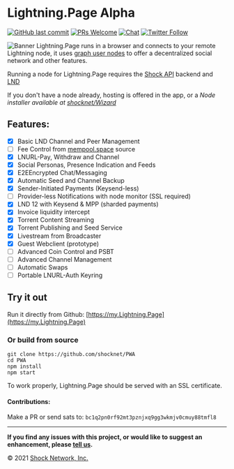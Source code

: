 # Lightning.Page Alpha

[![GitHub last commit](https://img.shields.io/github/last-commit/shocknet/PWA?style=flat-square)](https://github.com/shocknet/PWA/commits/master)
[![PRs Welcome](https://img.shields.io/badge/PRs-welcome-brightgreen.svg?style=flat-square)](http://makeapullrequest.com)
[![Chat](https://img.shields.io/badge/chat-on%20Telegram-blue?style=flat-square)](https://t.me/LightningPage)
[![Twitter Follow](https://img.shields.io/twitter/follow/MyLightningPage?style=flat-square)](https://twitter.com/mylightningpage)

![Banner](https://pbs.twimg.com/profile_banners/1413930674986364934/1628017317)
Lightning.Page runs in a browser and connects to your remote Lightning node, it uses [graph user nodes](https://gun.eco/) to offer a decentralized social network and other features.

Running a node for Lightning.Page requires the [Shock API](https://github.com/shocknet/api) backend and [LND](https://github.com/lightningnetwork/lnd)

If you don't have a node already, hosting is offered in the app, or a _Node installer available at [shocknet/Wizard](https://github.com/shocknet/wizard)_

## Features:

- [x] Basic LND Channel and Peer Management
- [ ] Fee Control from [mempool.space](https://github.com/mempool/mempool) source
- [x] LNURL-Pay, Withdraw and Channel
- [x] Social Personas, Presence Indication and Feeds
- [x] E2EEncrypted Chat/Messaging
- [x] Automatic Seed and Channel Backup
- [x] Sender-Initiated Payments (Keysend-less)
- [ ] Provider-less Notifications with node monitor (SSL required)
- [x] LND 12 with Keysend & MPP (sharded payments)
- [x] Invoice liquidity intercept
- [x] Torrent Content Streaming
- [x] Torrent Publishing and Seed Service
- [x] Livestream from Broadcaster
- [x] Guest Webclient (prototype)
- [ ] Advanced Coin Control and PSBT
- [ ] Advanced Channel Management
- [ ] Automatic Swaps
- [ ] Portable LNURL-Auth Keyring

## Try it out

Run it directly from Github: [https://my.Lightning.Page](https://my.Lightning.Page)

### Or build from source

```
git clone https://github.com/shocknet/PWA
cd PWA
npm install
npm start
```

To work properly, Lightning.Page should be served with an SSL certificate.

#### Contributions:

Make a PR or send sats to: `bc1q2pn0rf92mt3pznjxq9gg3wkmjv0cmuy88tmfl8`

<hr></hr>

**If you find any issues with this project, or would like to suggest an enhancement, please [tell us](https://github.com/shocknet/PWA/issues).**

© 2021 [Shock Network, Inc.](https://shock.network)
